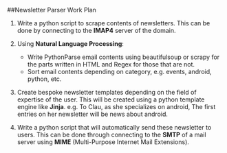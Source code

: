 ##Newsletter Parser Work Plan

1. Write a python script to scrape contents of newsletters. This can be done by connecting to the **IMAP4** server of the domain.

2. Using **Natural Language Processing**:
	*	Write PythonParse email contents using beautifulsoup or scrapy for the parts written in HTML and Regex for those that are not.
	*	Sort email contents depending on category, e.g. events, android, python, etc.

3. Create bespoke newsletter templates depending on the field of expertise of the user. This will be created using a python template engine like **Jinja**. e.g. To Clau, as she specializes on android, The first entries on her newsletter will be news about android.

4. Write a python script that will automatically send these newsletter to users. This can be done through connecting to the **SMTP** of a mail server using **MIME** (Multi-Purpose Internet Mail Extensions).
